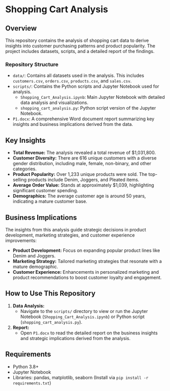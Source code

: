 # Shopping Cart Analysis

## Overview
This repository contains the analysis of shopping cart data to derive insights into customer purchasing patterns and product popularity. The project includes datasets, scripts, and a detailed report of the findings.

### Repository Structure
- `data/`: Contains all datasets used in the analysis. This includes `customers.csv`, `orders.csv`, `products.csv`, and `sales.csv`.
- `scripts/`: Contains the Python scripts and Jupyter Notebook used for analysis.
  - `Shopping_Cart_Analysis.ipynb`: Main Jupyter Notebook with detailed data analysis and visualizations.
  - `shopping_cart_analysis.py`: Python script version of the Jupyter Notebook.
- `P1.docx`: A comprehensive Word document report summarizing key insights and business implications derived from the data.

## Key Insights
- **Total Revenue:** The analysis revealed a total revenue of $1,031,800.
- **Customer Diversity:** There are 616 unique customers with a diverse gender distribution, including male, female, non-binary, and other categories.
- **Product Popularity:** Over 1,233 unique products were sold. The top-selling products include Denim, Joggers, and Pleated items.
- **Average Order Value:** Stands at approximately $1,039, highlighting significant customer spending.
- **Demographics:** The average customer age is around 50 years, indicating a mature customer base.

## Business Implications
The insights from this analysis guide strategic decisions in product development, marketing strategies, and customer experience improvements:
- **Product Development:** Focus on expanding popular product lines like Denim and Joggers.
- **Marketing Strategy:** Tailored marketing strategies that resonate with a mature demographic.
- **Customer Experience:** Enhancements in personalized marketing and product recommendations to boost customer loyalty and engagement.

## How to Use This Repository
1. **Data Analysis:**
   - Navigate to the `scripts/` directory to view or run the Jupyter Notebook (`Shopping_Cart_Analysis.ipynb`) or Python script (`shopping_cart_analysis.py`).
2. **Report:**
   - Open `P1.docx` to read the detailed report on the business insights and strategic implications derived from the analysis.

## Requirements
- Python 3.8+
- Jupyter Notebook
- Libraries: pandas, matplotlib, seaborn (Install via `pip install -r requirements.txt`)
